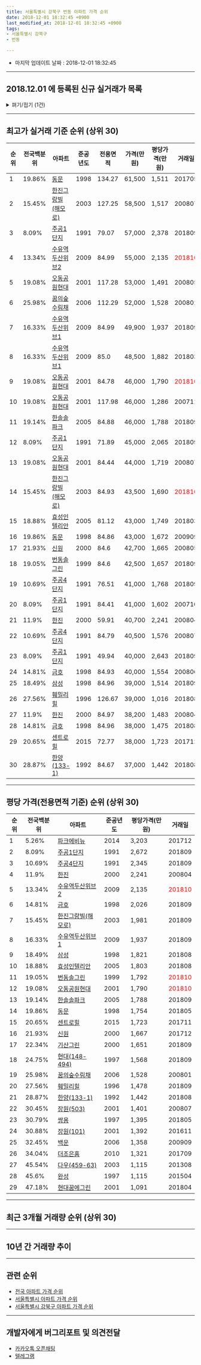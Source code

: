 ```yaml
---
title: 서울특별시 강북구 번동 아파트 가격 순위
date: 2018-12-01 18:32:45 +0900
last_modified_at: 2018-12-01 18:32:45 +0900
tags:
- 서울특별시 강북구
- 번동

---
```


* 마지막 업데이트 날짜 : 2018-12-01 18:32:45

---

## 2018.12.01 에 등록된 신규 실거래가 목록

<details>
<summary>펴기/접기 (1건)</summary>
<div markdown="1">

|아파트|전국백분위|준공년도|전용면적|가격(만원)|평당가격(만원)|거래일|
|---|---|---|---|---|---|---|
|[한진그랑빌(해모로)](https://search.naver.com/search.naver?query=%EC%84%9C%EC%9A%B8%ED%8A%B9%EB%B3%84%EC%8B%9C+%EA%B0%95%EB%B6%81%EA%B5%AC+%EB%B2%88%EB%8F%99+%ED%95%9C%EC%A7%84%EA%B7%B8%EB%9E%91%EB%B9%8C%28%ED%95%B4%EB%AA%A8%EB%A1%9C%29)|15.45%|2003|127.25|51,900|1,345|<span style="color:red">201811</span>|


</div>
</details>

---

## 최고가 실거래 기준 순위 (상위 30)


|순위|전국백분위|아파트|준공년도|전용면적|가격(만원)|평당가격(만원)|거래일|
|---|---|---|---|---|---|---|---|
|1|19.86%|[동문](https://search.naver.com/search.naver?query=%EC%84%9C%EC%9A%B8%ED%8A%B9%EB%B3%84%EC%8B%9C+%EA%B0%95%EB%B6%81%EA%B5%AC+%EB%B2%88%EB%8F%99+%EB%8F%99%EB%AC%B8)|1998|134.27|61,500|1,511|201705|
|2|15.45%|[한진그랑빌(해모로)](https://search.naver.com/search.naver?query=%EC%84%9C%EC%9A%B8%ED%8A%B9%EB%B3%84%EC%8B%9C+%EA%B0%95%EB%B6%81%EA%B5%AC+%EB%B2%88%EB%8F%99+%ED%95%9C%EC%A7%84%EA%B7%B8%EB%9E%91%EB%B9%8C%28%ED%95%B4%EB%AA%A8%EB%A1%9C%29)|2003|127.25|58,500|1,517|200807|
|3|8.09%|[주공1단지](https://search.naver.com/search.naver?query=%EC%84%9C%EC%9A%B8%ED%8A%B9%EB%B3%84%EC%8B%9C+%EA%B0%95%EB%B6%81%EA%B5%AC+%EB%B2%88%EB%8F%99+%EC%A3%BC%EA%B3%B51%EB%8B%A8%EC%A7%80)|1991|79.07|57,000|2,378|201809|
|4|13.34%|[수유역두산위브2](https://search.naver.com/search.naver?query=%EC%84%9C%EC%9A%B8%ED%8A%B9%EB%B3%84%EC%8B%9C+%EA%B0%95%EB%B6%81%EA%B5%AC+%EB%B2%88%EB%8F%99+%EC%88%98%EC%9C%A0%EC%97%AD%EB%91%90%EC%82%B0%EC%9C%84%EB%B8%8C2)|2009|84.99|55,000|2,135|<span style="color:red">201810</span>|
|5|19.08%|[오동공원현대](https://search.naver.com/search.naver?query=%EC%84%9C%EC%9A%B8%ED%8A%B9%EB%B3%84%EC%8B%9C+%EA%B0%95%EB%B6%81%EA%B5%AC+%EB%B2%88%EB%8F%99+%EC%98%A4%EB%8F%99%EA%B3%B5%EC%9B%90%ED%98%84%EB%8C%80)|2001|117.28|53,000|1,491|200805|
|6|25.98%|[꿈의숲수림채](https://search.naver.com/search.naver?query=%EC%84%9C%EC%9A%B8%ED%8A%B9%EB%B3%84%EC%8B%9C+%EA%B0%95%EB%B6%81%EA%B5%AC+%EB%B2%88%EB%8F%99+%EA%BF%88%EC%9D%98%EC%88%B2%EC%88%98%EB%A6%BC%EC%B1%84)|2006|112.29|52,000|1,528|200801|
|7|16.33%|[수유역두산위브1](https://search.naver.com/search.naver?query=%EC%84%9C%EC%9A%B8%ED%8A%B9%EB%B3%84%EC%8B%9C+%EA%B0%95%EB%B6%81%EA%B5%AC+%EB%B2%88%EB%8F%99+%EC%88%98%EC%9C%A0%EC%97%AD%EB%91%90%EC%82%B0%EC%9C%84%EB%B8%8C1)|2009|84.99|49,900|1,937|201809|
|8|16.33%|[수유역두산위브1](https://search.naver.com/search.naver?query=%EC%84%9C%EC%9A%B8%ED%8A%B9%EB%B3%84%EC%8B%9C+%EA%B0%95%EB%B6%81%EA%B5%AC+%EB%B2%88%EB%8F%99+%EC%88%98%EC%9C%A0%EC%97%AD%EB%91%90%EC%82%B0%EC%9C%84%EB%B8%8C1)|2009|85.0|48,500|1,882|201803|
|9|19.08%|[오동공원현대](https://search.naver.com/search.naver?query=%EC%84%9C%EC%9A%B8%ED%8A%B9%EB%B3%84%EC%8B%9C+%EA%B0%95%EB%B6%81%EA%B5%AC+%EB%B2%88%EB%8F%99+%EC%98%A4%EB%8F%99%EA%B3%B5%EC%9B%90%ED%98%84%EB%8C%80)|2001|84.78|46,000|1,790|<span style="color:red">201810</span>|
|10|19.08%|[오동공원현대](https://search.naver.com/search.naver?query=%EC%84%9C%EC%9A%B8%ED%8A%B9%EB%B3%84%EC%8B%9C+%EA%B0%95%EB%B6%81%EA%B5%AC+%EB%B2%88%EB%8F%99+%EC%98%A4%EB%8F%99%EA%B3%B5%EC%9B%90%ED%98%84%EB%8C%80)|2001|117.98|46,000|1,286|200711|
|11|19.14%|[한솔솔파크](https://search.naver.com/search.naver?query=%EC%84%9C%EC%9A%B8%ED%8A%B9%EB%B3%84%EC%8B%9C+%EA%B0%95%EB%B6%81%EA%B5%AC+%EB%B2%88%EB%8F%99+%ED%95%9C%EC%86%94%EC%86%94%ED%8C%8C%ED%81%AC)|2005|84.88|46,000|1,788|201809|
|12|8.09%|[주공1단지](https://search.naver.com/search.naver?query=%EC%84%9C%EC%9A%B8%ED%8A%B9%EB%B3%84%EC%8B%9C+%EA%B0%95%EB%B6%81%EA%B5%AC+%EB%B2%88%EB%8F%99+%EC%A3%BC%EA%B3%B51%EB%8B%A8%EC%A7%80)|1991|71.89|45,000|2,065|201809|
|13|19.08%|[오동공원현대](https://search.naver.com/search.naver?query=%EC%84%9C%EC%9A%B8%ED%8A%B9%EB%B3%84%EC%8B%9C+%EA%B0%95%EB%B6%81%EA%B5%AC+%EB%B2%88%EB%8F%99+%EC%98%A4%EB%8F%99%EA%B3%B5%EC%9B%90%ED%98%84%EB%8C%80)|2001|84.44|44,000|1,719|200807|
|14|15.45%|[한진그랑빌(해모로)](https://search.naver.com/search.naver?query=%EC%84%9C%EC%9A%B8%ED%8A%B9%EB%B3%84%EC%8B%9C+%EA%B0%95%EB%B6%81%EA%B5%AC+%EB%B2%88%EB%8F%99+%ED%95%9C%EC%A7%84%EA%B7%B8%EB%9E%91%EB%B9%8C%28%ED%95%B4%EB%AA%A8%EB%A1%9C%29)|2003|84.93|43,500|1,690|<span style="color:red">201810</span>|
|15|18.88%|[효성인텔리안](https://search.naver.com/search.naver?query=%EC%84%9C%EC%9A%B8%ED%8A%B9%EB%B3%84%EC%8B%9C+%EA%B0%95%EB%B6%81%EA%B5%AC+%EB%B2%88%EB%8F%99+%ED%9A%A8%EC%84%B1%EC%9D%B8%ED%85%94%EB%A6%AC%EC%95%88)|2005|81.12|43,000|1,749|201803|
|16|19.86%|[동문](https://search.naver.com/search.naver?query=%EC%84%9C%EC%9A%B8%ED%8A%B9%EB%B3%84%EC%8B%9C+%EA%B0%95%EB%B6%81%EA%B5%AC+%EB%B2%88%EB%8F%99+%EB%8F%99%EB%AC%B8)|1998|84.86|43,000|1,672|200909|
|17|21.93%|[신원](https://search.naver.com/search.naver?query=%EC%84%9C%EC%9A%B8%ED%8A%B9%EB%B3%84%EC%8B%9C+%EA%B0%95%EB%B6%81%EA%B5%AC+%EB%B2%88%EB%8F%99+%EC%8B%A0%EC%9B%90)|2000|84.6|42,700|1,665|200805|
|18|19.05%|[번동솔그린](https://search.naver.com/search.naver?query=%EC%84%9C%EC%9A%B8%ED%8A%B9%EB%B3%84%EC%8B%9C+%EA%B0%95%EB%B6%81%EA%B5%AC+%EB%B2%88%EB%8F%99+%EB%B2%88%EB%8F%99%EC%86%94%EA%B7%B8%EB%A6%B0)|1999|84.6|42,500|1,657|201809|
|19|10.69%|[주공4단지](https://search.naver.com/search.naver?query=%EC%84%9C%EC%9A%B8%ED%8A%B9%EB%B3%84%EC%8B%9C+%EA%B0%95%EB%B6%81%EA%B5%AC+%EB%B2%88%EB%8F%99+%EC%A3%BC%EA%B3%B54%EB%8B%A8%EC%A7%80)|1991|76.51|41,000|1,768|201809|
|20|8.09%|[주공1단지](https://search.naver.com/search.naver?query=%EC%84%9C%EC%9A%B8%ED%8A%B9%EB%B3%84%EC%8B%9C+%EA%B0%95%EB%B6%81%EA%B5%AC+%EB%B2%88%EB%8F%99+%EC%A3%BC%EA%B3%B51%EB%8B%A8%EC%A7%80)|1991|84.41|41,000|1,602|200710|
|21|11.9%|[한진](https://search.naver.com/search.naver?query=%EC%84%9C%EC%9A%B8%ED%8A%B9%EB%B3%84%EC%8B%9C+%EA%B0%95%EB%B6%81%EA%B5%AC+%EB%B2%88%EB%8F%99+%ED%95%9C%EC%A7%84)|2000|59.91|40,700|2,241|200804|
|22|10.69%|[주공4단지](https://search.naver.com/search.naver?query=%EC%84%9C%EC%9A%B8%ED%8A%B9%EB%B3%84%EC%8B%9C+%EA%B0%95%EB%B6%81%EA%B5%AC+%EB%B2%88%EB%8F%99+%EC%A3%BC%EA%B3%B54%EB%8B%A8%EC%A7%80)|1991|84.79|40,500|1,576|200807|
|23|8.09%|[주공1단지](https://search.naver.com/search.naver?query=%EC%84%9C%EC%9A%B8%ED%8A%B9%EB%B3%84%EC%8B%9C+%EA%B0%95%EB%B6%81%EA%B5%AC+%EB%B2%88%EB%8F%99+%EC%A3%BC%EA%B3%B51%EB%8B%A8%EC%A7%80)|1991|49.94|40,000|2,643|201809|
|24|14.81%|[금호](https://search.naver.com/search.naver?query=%EC%84%9C%EC%9A%B8%ED%8A%B9%EB%B3%84%EC%8B%9C+%EA%B0%95%EB%B6%81%EA%B5%AC+%EB%B2%88%EB%8F%99+%EA%B8%88%ED%98%B8)|1998|84.93|40,000|1,554|200806|
|25|18.49%|[삼성](https://search.naver.com/search.naver?query=%EC%84%9C%EC%9A%B8%ED%8A%B9%EB%B3%84%EC%8B%9C+%EA%B0%95%EB%B6%81%EA%B5%AC+%EB%B2%88%EB%8F%99+%EC%82%BC%EC%84%B1)|1998|84.96|39,000|1,514|201809|
|26|27.56%|[훼밀리힐](https://search.naver.com/search.naver?query=%EC%84%9C%EC%9A%B8%ED%8A%B9%EB%B3%84%EC%8B%9C+%EA%B0%95%EB%B6%81%EA%B5%AC+%EB%B2%88%EB%8F%99+%ED%9B%BC%EB%B0%80%EB%A6%AC%ED%9E%90)|1996|126.67|39,000|1,016|201808|
|27|11.9%|[한진](https://search.naver.com/search.naver?query=%EC%84%9C%EC%9A%B8%ED%8A%B9%EB%B3%84%EC%8B%9C+%EA%B0%95%EB%B6%81%EA%B5%AC+%EB%B2%88%EB%8F%99+%ED%95%9C%EC%A7%84)|2000|84.97|38,200|1,483|200804|
|28|14.81%|[금호](https://search.naver.com/search.naver?query=%EC%84%9C%EC%9A%B8%ED%8A%B9%EB%B3%84%EC%8B%9C+%EA%B0%95%EB%B6%81%EA%B5%AC+%EB%B2%88%EB%8F%99+%EA%B8%88%ED%98%B8)|1998|84.96|38,000|1,475|201808|
|29|20.65%|[센트로힐](https://search.naver.com/search.naver?query=%EC%84%9C%EC%9A%B8%ED%8A%B9%EB%B3%84%EC%8B%9C+%EA%B0%95%EB%B6%81%EA%B5%AC+%EB%B2%88%EB%8F%99+%EC%84%BC%ED%8A%B8%EB%A1%9C%ED%9E%90)|2015|72.77|38,000|1,723|201711|
|30|28.87%|[한양(133-1)](https://search.naver.com/search.naver?query=%EC%84%9C%EC%9A%B8%ED%8A%B9%EB%B3%84%EC%8B%9C+%EA%B0%95%EB%B6%81%EA%B5%AC+%EB%B2%88%EB%8F%99+%ED%95%9C%EC%96%91%28133-1%29)|1992|84.67|37,000|1,442|201808|


---

## 평당 가격(전용면적 기준) 순위 (상위 30)


|순위|전국백분위|아파트|준공년도|평당가격(만원)|거래일|
|---|---|---|---|---|---|
|1|5.26%|[파크에비뉴](https://search.naver.com/search.naver?query=%EC%84%9C%EC%9A%B8%ED%8A%B9%EB%B3%84%EC%8B%9C+%EA%B0%95%EB%B6%81%EA%B5%AC+%EB%B2%88%EB%8F%99+%ED%8C%8C%ED%81%AC%EC%97%90%EB%B9%84%EB%89%B4)|2014|3,203|201712|
|2|8.09%|[주공1단지](https://search.naver.com/search.naver?query=%EC%84%9C%EC%9A%B8%ED%8A%B9%EB%B3%84%EC%8B%9C+%EA%B0%95%EB%B6%81%EA%B5%AC+%EB%B2%88%EB%8F%99+%EC%A3%BC%EA%B3%B51%EB%8B%A8%EC%A7%80)|1991|2,672|201809|
|3|10.69%|[주공4단지](https://search.naver.com/search.naver?query=%EC%84%9C%EC%9A%B8%ED%8A%B9%EB%B3%84%EC%8B%9C+%EA%B0%95%EB%B6%81%EA%B5%AC+%EB%B2%88%EB%8F%99+%EC%A3%BC%EA%B3%B54%EB%8B%A8%EC%A7%80)|1991|2,345|201809|
|4|11.9%|[한진](https://search.naver.com/search.naver?query=%EC%84%9C%EC%9A%B8%ED%8A%B9%EB%B3%84%EC%8B%9C+%EA%B0%95%EB%B6%81%EA%B5%AC+%EB%B2%88%EB%8F%99+%ED%95%9C%EC%A7%84)|2000|2,241|200804|
|5|13.34%|[수유역두산위브2](https://search.naver.com/search.naver?query=%EC%84%9C%EC%9A%B8%ED%8A%B9%EB%B3%84%EC%8B%9C+%EA%B0%95%EB%B6%81%EA%B5%AC+%EB%B2%88%EB%8F%99+%EC%88%98%EC%9C%A0%EC%97%AD%EB%91%90%EC%82%B0%EC%9C%84%EB%B8%8C2)|2009|2,135|<span style="color:red">201810</span>|
|6|14.81%|[금호](https://search.naver.com/search.naver?query=%EC%84%9C%EC%9A%B8%ED%8A%B9%EB%B3%84%EC%8B%9C+%EA%B0%95%EB%B6%81%EA%B5%AC+%EB%B2%88%EB%8F%99+%EA%B8%88%ED%98%B8)|1998|2,026|201809|
|7|15.45%|[한진그랑빌(해모로)](https://search.naver.com/search.naver?query=%EC%84%9C%EC%9A%B8%ED%8A%B9%EB%B3%84%EC%8B%9C+%EA%B0%95%EB%B6%81%EA%B5%AC+%EB%B2%88%EB%8F%99+%ED%95%9C%EC%A7%84%EA%B7%B8%EB%9E%91%EB%B9%8C%28%ED%95%B4%EB%AA%A8%EB%A1%9C%29)|2003|1,981|201809|
|8|16.33%|[수유역두산위브1](https://search.naver.com/search.naver?query=%EC%84%9C%EC%9A%B8%ED%8A%B9%EB%B3%84%EC%8B%9C+%EA%B0%95%EB%B6%81%EA%B5%AC+%EB%B2%88%EB%8F%99+%EC%88%98%EC%9C%A0%EC%97%AD%EB%91%90%EC%82%B0%EC%9C%84%EB%B8%8C1)|2009|1,937|201809|
|9|18.49%|[삼성](https://search.naver.com/search.naver?query=%EC%84%9C%EC%9A%B8%ED%8A%B9%EB%B3%84%EC%8B%9C+%EA%B0%95%EB%B6%81%EA%B5%AC+%EB%B2%88%EB%8F%99+%EC%82%BC%EC%84%B1)|1998|1,821|201808|
|10|18.88%|[효성인텔리안](https://search.naver.com/search.naver?query=%EC%84%9C%EC%9A%B8%ED%8A%B9%EB%B3%84%EC%8B%9C+%EA%B0%95%EB%B6%81%EA%B5%AC+%EB%B2%88%EB%8F%99+%ED%9A%A8%EC%84%B1%EC%9D%B8%ED%85%94%EB%A6%AC%EC%95%88)|2005|1,803|201808|
|11|19.05%|[번동솔그린](https://search.naver.com/search.naver?query=%EC%84%9C%EC%9A%B8%ED%8A%B9%EB%B3%84%EC%8B%9C+%EA%B0%95%EB%B6%81%EA%B5%AC+%EB%B2%88%EB%8F%99+%EB%B2%88%EB%8F%99%EC%86%94%EA%B7%B8%EB%A6%B0)|1999|1,792|<span style="color:red">201810</span>|
|12|19.08%|[오동공원현대](https://search.naver.com/search.naver?query=%EC%84%9C%EC%9A%B8%ED%8A%B9%EB%B3%84%EC%8B%9C+%EA%B0%95%EB%B6%81%EA%B5%AC+%EB%B2%88%EB%8F%99+%EC%98%A4%EB%8F%99%EA%B3%B5%EC%9B%90%ED%98%84%EB%8C%80)|2001|1,790|<span style="color:red">201810</span>|
|13|19.14%|[한솔솔파크](https://search.naver.com/search.naver?query=%EC%84%9C%EC%9A%B8%ED%8A%B9%EB%B3%84%EC%8B%9C+%EA%B0%95%EB%B6%81%EA%B5%AC+%EB%B2%88%EB%8F%99+%ED%95%9C%EC%86%94%EC%86%94%ED%8C%8C%ED%81%AC)|2005|1,788|201809|
|14|19.86%|[동문](https://search.naver.com/search.naver?query=%EC%84%9C%EC%9A%B8%ED%8A%B9%EB%B3%84%EC%8B%9C+%EA%B0%95%EB%B6%81%EA%B5%AC+%EB%B2%88%EB%8F%99+%EB%8F%99%EB%AC%B8)|1998|1,754|201805|
|15|20.65%|[센트로힐](https://search.naver.com/search.naver?query=%EC%84%9C%EC%9A%B8%ED%8A%B9%EB%B3%84%EC%8B%9C+%EA%B0%95%EB%B6%81%EA%B5%AC+%EB%B2%88%EB%8F%99+%EC%84%BC%ED%8A%B8%EB%A1%9C%ED%9E%90)|2015|1,723|201711|
|16|21.93%|[신원](https://search.naver.com/search.naver?query=%EC%84%9C%EC%9A%B8%ED%8A%B9%EB%B3%84%EC%8B%9C+%EA%B0%95%EB%B6%81%EA%B5%AC+%EB%B2%88%EB%8F%99+%EC%8B%A0%EC%9B%90)|2000|1,667|201712|
|17|22.34%|[기산그린](https://search.naver.com/search.naver?query=%EC%84%9C%EC%9A%B8%ED%8A%B9%EB%B3%84%EC%8B%9C+%EA%B0%95%EB%B6%81%EA%B5%AC+%EB%B2%88%EB%8F%99+%EA%B8%B0%EC%82%B0%EA%B7%B8%EB%A6%B0)|2000|1,651|201809|
|18|24.75%|[현대(148-494)](https://search.naver.com/search.naver?query=%EC%84%9C%EC%9A%B8%ED%8A%B9%EB%B3%84%EC%8B%9C+%EA%B0%95%EB%B6%81%EA%B5%AC+%EB%B2%88%EB%8F%99+%ED%98%84%EB%8C%80%28148-494%29)|1997|1,568|201809|
|19|25.98%|[꿈의숲수림채](https://search.naver.com/search.naver?query=%EC%84%9C%EC%9A%B8%ED%8A%B9%EB%B3%84%EC%8B%9C+%EA%B0%95%EB%B6%81%EA%B5%AC+%EB%B2%88%EB%8F%99+%EA%BF%88%EC%9D%98%EC%88%B2%EC%88%98%EB%A6%BC%EC%B1%84)|2006|1,528|200801|
|20|27.56%|[훼밀리힐](https://search.naver.com/search.naver?query=%EC%84%9C%EC%9A%B8%ED%8A%B9%EB%B3%84%EC%8B%9C+%EA%B0%95%EB%B6%81%EA%B5%AC+%EB%B2%88%EB%8F%99+%ED%9B%BC%EB%B0%80%EB%A6%AC%ED%9E%90)|1996|1,478|201809|
|21|28.87%|[한양(133-1)](https://search.naver.com/search.naver?query=%EC%84%9C%EC%9A%B8%ED%8A%B9%EB%B3%84%EC%8B%9C+%EA%B0%95%EB%B6%81%EA%B5%AC+%EB%B2%88%EB%8F%99+%ED%95%9C%EC%96%91%28133-1%29)|1992|1,442|201808|
|22|30.45%|[장원(503)](https://search.naver.com/search.naver?query=%EC%84%9C%EC%9A%B8%ED%8A%B9%EB%B3%84%EC%8B%9C+%EA%B0%95%EB%B6%81%EA%B5%AC+%EB%B2%88%EB%8F%99+%EC%9E%A5%EC%9B%90%28503%29)|2001|1,401|200807|
|23|30.79%|[쌍용](https://search.naver.com/search.naver?query=%EC%84%9C%EC%9A%B8%ED%8A%B9%EB%B3%84%EC%8B%9C+%EA%B0%95%EB%B6%81%EA%B5%AC+%EB%B2%88%EB%8F%99+%EC%8C%8D%EC%9A%A9)|1997|1,395|201805|
|24|30.88%|[장원(101)](https://search.naver.com/search.naver?query=%EC%84%9C%EC%9A%B8%ED%8A%B9%EB%B3%84%EC%8B%9C+%EA%B0%95%EB%B6%81%EA%B5%AC+%EB%B2%88%EB%8F%99+%EC%9E%A5%EC%9B%90%28101%29)|2001|1,392|201611|
|25|32.45%|[백운](https://search.naver.com/search.naver?query=%EC%84%9C%EC%9A%B8%ED%8A%B9%EB%B3%84%EC%8B%9C+%EA%B0%95%EB%B6%81%EA%B5%AC+%EB%B2%88%EB%8F%99+%EB%B0%B1%EC%9A%B4)|2006|1,358|200909|
|26|34.04%|[더조은홈](https://search.naver.com/search.naver?query=%EC%84%9C%EC%9A%B8%ED%8A%B9%EB%B3%84%EC%8B%9C+%EA%B0%95%EB%B6%81%EA%B5%AC+%EB%B2%88%EB%8F%99+%EB%8D%94%EC%A1%B0%EC%9D%80%ED%99%88)|2010|1,321|201709|
|27|45.54%|[다우(459-63)](https://search.naver.com/search.naver?query=%EC%84%9C%EC%9A%B8%ED%8A%B9%EB%B3%84%EC%8B%9C+%EA%B0%95%EB%B6%81%EA%B5%AC+%EB%B2%88%EB%8F%99+%EB%8B%A4%EC%9A%B0%28459-63%29)|2003|1,115|201308|
|28|45.6%|[완성](https://search.naver.com/search.naver?query=%EC%84%9C%EC%9A%B8%ED%8A%B9%EB%B3%84%EC%8B%9C+%EA%B0%95%EB%B6%81%EA%B5%AC+%EB%B2%88%EB%8F%99+%EC%99%84%EC%84%B1)|1997|1,115|201504|
|29|47.18%|[현대꿈에그린](https://search.naver.com/search.naver?query=%EC%84%9C%EC%9A%B8%ED%8A%B9%EB%B3%84%EC%8B%9C+%EA%B0%95%EB%B6%81%EA%B5%AC+%EB%B2%88%EB%8F%99+%ED%98%84%EB%8C%80%EA%BF%88%EC%97%90%EA%B7%B8%EB%A6%B0)|2001|1,091|201804|


---

## 최근 3개월 거래량 순위 (상위 30)


<div style="width:100%;">
    <canvas id="deal_count_ranking" height="250"></canvas>
</div>


<script>
new Chart(document.getElementById("deal_count_ranking"), {
    type: 'horizontalBar',
    data: {
        labels: ['주공4단지', '주공1단지', '한진그랑빌(해모로)', '오동공원현대', '번동솔그린', '기산그린', '한솔솔파크', '금호', '현대(148-494)', '꿈의숲수림채', '수유역두산위브2'],
        datasets: [{
            label: '실거래 수',
            data: [4, 4, 4, 3, 3, 2, 2, 2, 1, 1, 1],
            borderColor: "rgba(255, 0, 128, 1)",
            backgroundColor: "rgba(255, 0, 128, 0.5)",
            fill: false,
        }]
    },
    options: {
        responsive: true,
        title: {
            display: true,
            text: '최근 3개월 거래량 순위'
        },
        tooltips: {
            mode: 'index',
            intersect: false,
            callbacks: {
                title: function(tooltipItems, data) {
                    return "실거래 수:";
                },
                label: function(tooltipItem, data) {
                    return data.labels[tooltipItem.index] + ": " + tooltipItem.xLabel;
                }
            }
        },
        hover: {
            mode: 'nearest',
            intersect: true
        },
        scales: {
            xAxes: [{
                display: true,
                scaleLabel: {
                    display: true,
                    labelString: '실거래 수'
                },
                ticks: {
                    suggestedMin: 0,
                }
            }],
            yAxes: [{
                display: true,
                ticks: {
                    autoSkip: false,
                    callback: function(value, index, values) {
                        if (value.length > 15)
                            return value.substr(0, 13) + "...";
                        else
                            return value;
                    }
                },
                scaleLabel: {
                    display: false,
                }
            }]
        }
    }
});

</script>


---

## 10년 간 거래량 추이


<div style="width:100%;">
    <canvas id="deal_progress" height="250"></canvas>
</div>

<script>
new Chart(document.getElementById("deal_progress"), {
    type: 'line',
    data: {
        labels: ['200812','200901','200902','200903','200904','200905','200906','200907','200908','200909','200910','200911','200912','201001','201002','201003','201004','201005','201006','201007','201008','201009','201010','201011','201012','201101','201102','201103','201104','201105','201106','201107','201108','201109','201110','201111','201112','201201','201202','201203','201204','201205','201206','201207','201208','201209','201210','201211','201212','201301','201302','201303','201304','201305','201306','201307','201308','201309','201310','201311','201312','201401','201402','201403','201404','201405','201406','201407','201408','201409','201410','201411','201412','201501','201502','201503','201504','201505','201506','201507','201508','201509','201510','201511','201512','201601','201602','201603','201604','201605','201606','201607','201608','201609','201610','201611','201612','201701','201702','201703','201704','201705','201706','201707','201708','201709','201710','201711','201712','201801','201802','201803','201804','201805','201806','201807','201808','201809','201810','201811','201812'],
        datasets: [{
            label: '실거래 수',
            pointRadius: 1,
            data: [3, 7, 9, 8, 11, 15, 23, 24, 35, 40, 16, 8, 6, 8, 11, 11, 9, 5, 4, 2, 6, 7, 16, 18, 26, 29, 27, 29, 17, 14, 9, 20, 23, 24, 20, 16, 20, 15, 24, 18, 21, 27, 11, 17, 8, 12, 13, 19, 8, 5, 16, 26, 28, 26, 16, 18, 30, 28, 34, 29, 26, 24, 28, 40, 24, 29, 34, 36, 43, 39, 30, 28, 25, 44, 36, 77, 67, 51, 65, 55, 39, 43, 42, 35, 15, 25, 23, 54, 56, 57, 59, 39, 40, 45, 52, 16, 21, 11, 30, 32, 30, 46, 37, 68, 38, 42, 37, 26, 55, 24, 41, 44, 18, 32, 42, 56, 75, 68, 22, 5, 0],
            borderColor: "rgba(255, 201, 14, 1)",
            backgroundColor: "rgba(255, 201, 14, 0.5)",
            fill: true,
        }]
    },
    options: {
        responsive: true,
        title: {
            display: true,
            text: '10년간 거래량 추이'
        },
        tooltips: {
            mode: 'index',
            intersect: false,
        },
        hover: {
            mode: 'nearest',
            intersect: true
        },
        scales: {
            xAxes: [{
                display: true,
                scaleLabel: {
                    display: true,
                    labelString: '년/월'
                }
            }],
            yAxes: [{
                display: true,
                ticks: {
                    suggestedMin: 0,
                },
                scaleLabel: {
                    display: true,
                    labelString: '실거래 수'
                }
            }]
        }
    }
});

</script>


---

## 관련 순위

- [전국 아파트 가격 순위](https://inasie.github.io/apt-ranking/전국)
- [서울특별시 아파트 가격 순위](https://inasie.github.io/apt-ranking/서울특별시)
- [서울특별시 강북구 아파트 가격 순위](https://inasie.github.io/apt-ranking/서울특별시-강북구)


---

## 개발자에게 버그리포트 및 의견전달

- [카카오톡 오픈채팅](https://open.kakao.com/o/gLJUAP4)
- [텔레그램](https://t.me/inasie)

